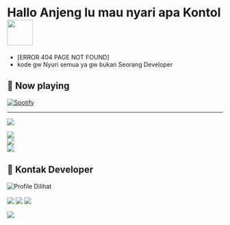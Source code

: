 # Hallo Anjeng lu mau nyari apa Kontol <img src="https://i.pinimg.com/originals/01/63/6c/01636c5434cd0462086620c60fdfec16.gif" width="60px">


<!-- Your badges
You can use the website to generate badges: https://shields.io/
-->


 -  [ERROR 404 PAGE NOT FOUND]  <br>
 -  kode gw Nyuri semua ya gw bukan Seorang Developer


## 🎵 Now playing

[![Spotify](https://spotify-readme-new-lyart.vercel.app/api?theme=dark&rainbow=true&scan=true)](https://open.spotify.com/album/3tklE2Fgw1hCIUstIwPBJF)

---

<img src="https://user-images.githubusercontent.com/73097560/115834477-dbab4500-a447-11eb-908a-139a6edaec5c.gif">

![](https://github-readme-stats.vercel.app/api?username=fadhilarab47&theme=dark&hide_border=false&include_all_commits=true&count_private=false)<br/>
![](https://github-readme-streak-stats.herokuapp.com/?user=fadhilarab47&theme=dark&hide_border=false)<br/>
![](https://github-readme-stats.vercel.app/api/top-langs/?username=meisyarobot&theme=dark&hide_border=false&include_all_commits=true&count_private=false&layout=compact)


<!-- Proudly created with GPRM ( https://gprm.itsvg.in ) -->

 ## 📲 Kontak Developer
![Profile Dilihat](https://komarev.com/ghpvc/?username=meisyarobot&color=blue&style=plastic&label=Profile+Dilihat)
<br>
<br>
<a href="https://github.com/meisyarobot"><img src="https://img.shields.io/badge/GitHub-Follow%20on%20GitHub-inactive.svg?logo=github"></a> <a href="https://t.me/boyschell"><img src="https://img.shields.io/badge/Telegram-Find%20Me%20on%20Telegram-blue.svg?logo=telegram"></a> <a href="https://instagram.com/boys_chell"><img src="https://img.shields.io/badge/Instagram-Follow%20on%20Instagram-red.svg?logo=instagram"></a></p>
>
<img src="https://user-images.githubusercontent.com/73097560/115834477-dbab4500-a447-11eb-908a-139a6edaec5c.gif">
